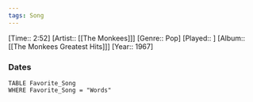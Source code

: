 ```yaml
---
tags: Song  
---
```

[Time:: 2:52]
[Artist:: [[The Monkees]]]
[Genre:: Pop]
[Played:: ]
[Album:: [[The Monkees Greatest Hits]]]
[Year:: 1967]
### Dates
````dataview
TABLE Favorite_Song
WHERE Favorite_Song = "Words"
````